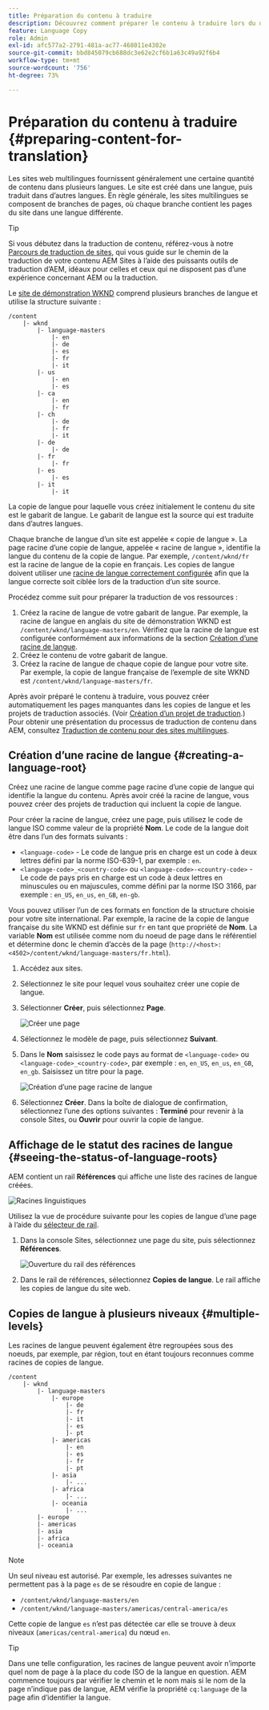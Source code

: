 ```yaml
---
title: Préparation du contenu à traduire
description: Découvrez comment préparer le contenu à traduire lors du développement de sites web multilingues.
feature: Language Copy
role: Admin
exl-id: afc577a2-2791-481a-ac77-468011e4302e
source-git-commit: bbd845079cb688dc3e62e2cf6b1a63c49a92f6b4
workflow-type: tm+mt
source-wordcount: '756'
ht-degree: 73%

---
```


# Préparation du contenu à traduire {#preparing-content-for-translation}

Les sites web multilingues fournissent généralement une certaine quantité de contenu dans plusieurs langues. Le site est créé dans une langue, puis traduit dans d’autres langues. En règle générale, les sites multilingues se composent de branches de pages, où chaque branche contient les pages du site dans une langue différente.

>[!TIP]
>
>Si vous débutez dans la traduction de contenu, référez-vous à notre [Parcours de traduction de sites,](/help/journey-sites/translation/overview.md) qui vous guide sur le chemin de la traduction de votre contenu AEM Sites à l’aide des puissants outils de traduction d’AEM, idéaux pour celles et ceux qui ne disposent pas d’une expérience concernant AEM ou la traduction.

Le [site de démonstration WKND](/help/implementing/developing/introduction/develop-wknd-tutorial.md) comprend plusieurs branches de langue et utilise la structure suivante :

```text
/content
    |- wknd
        |- language-masters
            |- en
            |- de
            |- es
            |- fr
            |- it
        |- us
            |- en
            |- es
        |- ca
            |- en
            |- fr
        |- ch
            |- de
            |- fr
            |- it
        |- de
            |- de
        |- fr
            |- fr
        |- es
            |- es
        |- it
            |- it
```

La copie de langue pour laquelle vous créez initialement le contenu du site est le gabarit de langue. Le gabarit de langue est la source qui est traduite dans d’autres langues.

Chaque branche de langue d’un site est appelée « copie de langue ». La page racine d’une copie de langue, appelée « racine de langue », identifie la langue du contenu de la copie de langue. Par exemple, `/content/wknd/fr` est la racine de langue de la copie en français. Les copies de langue doivent utiliser une [racine de langue correctement configurée](preparation.md#creating-a-language-root) afin que la langue correcte soit ciblée lors de la traduction d’un site source.

Procédez comme suit pour préparer la traduction de vos ressources :

1. Créez la racine de langue de votre gabarit de langue. Par exemple, la racine de langue en anglais du site de démonstration WKND est `/content/wknd/language-masters/en`. Vérifiez que la racine de langue est configurée conformément aux informations de la section [Création d’une racine de langue](preparation.md#creating-a-language-root).
1. Créez le contenu de votre gabarit de langue.
1. Créez la racine de langue de chaque copie de langue pour votre site. Par exemple, la copie de langue française de l’exemple de site WKND est `/content/wknd/language-masters/fr`.

Après avoir préparé le contenu à traduire, vous pouvez créer automatiquement les pages manquantes dans les copies de langue et les projets de traduction associés. (Voir [Création d’un projet de traduction](managing-projects.md).) Pour obtenir une présentation du processus de traduction de contenu dans AEM, consultez [Traduction de contenu pour des sites multilingues](overview.md).

## Création d’une racine de langue {#creating-a-language-root}

Créez une racine de langue comme page racine d’une copie de langue qui identifie la langue du contenu. Après avoir créé la racine de langue, vous pouvez créer des projets de traduction qui incluent la copie de langue.

Pour créer la racine de langue, créez une page, puis utilisez le code de langue ISO comme valeur de la propriété **Nom**. Le code de la langue doit être dans l’un des formats suivants :

* `<language-code>` - Le code de langue pris en charge est un code à deux lettres défini par la norme ISO-639-1, par exemple : `en`.
* `<language-code>_<country-code>` ou `<language-code>-<country-code>` - Le code de pays pris en charge est un code à deux lettres en minuscules ou en majuscules, comme défini par la norme ISO 3166, par exemple : `en_US`, `en_us`, `en_GB`, `en-gb`.

Vous pouvez utiliser l’un de ces formats en fonction de la structure choisie pour votre site international. Par exemple, la racine de la copie de langue française du site WKND est définie sur `fr` en tant que propriété de **Nom**. La variable **Nom** est utilisée comme nom du noeud de page dans le référentiel et détermine donc le chemin d’accès de la page (`http://<host>:<4502>/content/wknd/language-masters/fr.html`).

1. Accédez aux sites.
1. Sélectionnez le site pour lequel vous souhaitez créer une copie de langue.
1. Sélectionner **Créer**, puis sélectionnez **Page**.

   ![Créer une page](../assets/create-page.png)

1. Sélectionnez le modèle de page, puis sélectionnez **Suivant**.
1. Dans le **Nom** saisissez le code pays au format de `<language-code>` ou `<language-code>_<country-code>`, par exemple : `en`, `en_US`, `en_us`, `en_GB`, `en_gb`. Saisissez un titre pour la page.

   ![Création d’une page racine de langue](../assets/create-language-root.png)

1. Sélectionnez **Créer**. Dans la boîte de dialogue de confirmation, sélectionnez l’une des options suivantes : **Terminé** pour revenir à la console Sites, ou **Ouvrir** pour ouvrir la copie de langue.

## Affichage de le statut des racines de langue {#seeing-the-status-of-language-roots}

AEM contient un rail **Références** qui affiche une liste des racines de langue créées.

![Racines linguistiques](../assets/language-roots.png)

Utilisez la vue de procédure suivante pour les copies de langue d’une page à l’aide du [sélecteur de rail](/help/sites-cloud/authoring/basic-handling.md#rail-selector).

1. Dans la console Sites, sélectionnez une page du site, puis sélectionnez **Références**.

   ![Ouverture du rail des références](../assets/opening-references-rail.png)

1. Dans le rail de références, sélectionnez **Copies de langue**. Le rail affiche les copies de langue du site web.

## Copies de langue à plusieurs niveaux {#multiple-levels}

Les racines de langue peuvent également être regroupées sous des noeuds, par exemple, par région, tout en étant toujours reconnues comme racines de copies de langue.

```text
/content
    |- wknd
        |- language-masters
            |- europe
                |- de
                |- fr
                |- it
                |- es
                ]- pt
            |- americas
                |- en
                |- es
                |- fr
                |- pt
            |- asia
                |- ...
            |- africa
                |- ...
            |- oceania
                |- ...
        |- europe
        |- americas
        |- asia
        |- africa
        |- oceania            
```

>[!NOTE]
>
>Un seul niveau est autorisé. Par exemple, les adresses suivantes ne permettent pas à la page `es` de se résoudre en copie de langue :
>
>* `/content/wknd/language-masters/en`
>* `/content/wknd/language-masters/americas/central-america/es`
>
> Cette copie de langue `es` n’est pas détectée car elle se trouve à deux niveaux (`americas/central-america`) du nœud `en`.

>[!TIP]
>
>Dans une telle configuration, les racines de langue peuvent avoir n’importe quel nom de page à la place du code ISO de la langue en question. AEM commence toujours par vérifier le chemin et le nom mais si le nom de la page n’indique pas de langue, AEM vérifie la propriété `cq:language` de la page afin d’identifier la langue.

